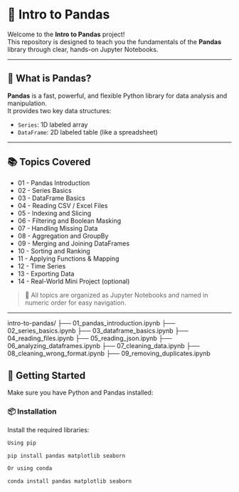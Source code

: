 # 🐼 Intro to Pandas

Welcome to the **Intro to Pandas** project!  
This repository is designed to teach you the fundamentals of the **Pandas** library through clear, hands-on Jupyter Notebooks.

---

## 📌 What is Pandas?

**Pandas** is a fast, powerful, and flexible Python library for data analysis and manipulation.  
It provides two key data structures:

- `Series`: 1D labeled array  
- `DataFrame`: 2D labeled table (like a spreadsheet)

---

## 📚 Topics Covered

- 01 - Pandas Introduction  
- 02 - Series Basics  
- 03 - DataFrame Basics  
- 04 - Reading CSV / Excel Files  
- 05 - Indexing and Slicing  
- 06 - Filtering and Boolean Masking  
- 07 - Handling Missing Data  
- 08 - Aggregation and GroupBy  
- 09 - Merging and Joining DataFrames  
- 10 - Sorting and Ranking  
- 11 - Applying Functions & Mapping  
- 12 - Time Series  
- 13 - Exporting Data  
- 14 - Real-World Mini Project (optional)

> 📌 All topics are organized as Jupyter Notebooks and named in numeric order for easy navigation.

---
intro-to-pandas/
├── 01_pandas_introduction.ipynb
├── 02_series_basics.ipynb
├── 03_dataframe_basics.ipynb
├── 04_reading_files.ipynb
├── 05_reading_json.ipynb
├── 06_analyzing_dataframes.ipynb
├── 07_cleaning_data.ipynb
├── 08_cleaning_wrong_format.ipynb
├── 09_removing_duplicates.ipynb




## 🚀 Getting Started
Make sure you have Python and Pandas installed:

### 📦 Installation

Install the required libraries:

```bash
Using pip

pip install pandas matplotlib seaborn

Or using conda

conda install pandas matplotlib seaborn
